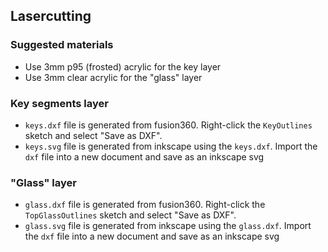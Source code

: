 ## Lasercutting

### Suggested materials

- Use 3mm p95 (frosted) acrylic for the key layer
- Use 3mm clear acrylic for the "glass" layer

### Key segments layer

- `keys.dxf` file is generated from fusion360. Right-click the `KeyOutlines` sketch and select "Save as DXF".
- `keys.svg` file is generated from inkscape using the `keys.dxf`. Import the `dxf` file into a new document and save as an inkscape svg

### "Glass" layer

- `glass.dxf` file is generated from fusion360. Right-click the `TopGlassOutlines` sketch and select "Save as DXF".
- `glass.svg` file is generated from inkscape using the `glass.dxf`. Import the `dxf` file into a new document and save as an inkscape svg
